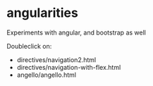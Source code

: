 # angularities
Experiments with angular, and bootstrap as well

Doubleclick on:
- directives/navigation2.html
- directives/navigation-with-flex.html
- angello/angello.html
